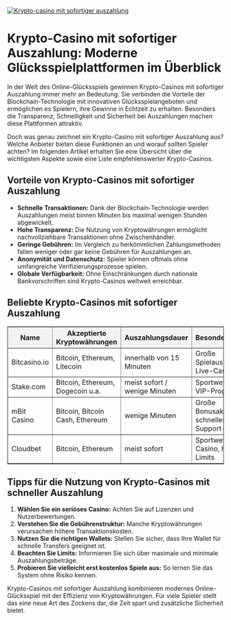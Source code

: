 [![Krypto-casino mit sofortiger auszahlung](https://123-caf.pages.dev/gitsignup.png)](https://vrmoo.ru/Bt82HjjY)

<h1>Krypto-Casino mit sofortiger Auszahlung: Moderne Glücksspielplattformen im Überblick</h1>  <p>In der Welt des Online-Glücksspiels gewinnen Krypto-Casinos mit sofortiger Auszahlung immer mehr an Bedeutung. Sie verbinden die Vorteile der Blockchain-Technologie mit innovativen Glücksspielangeboten und ermöglichen es Spielern, ihre Gewinne in Echtzeit zu erhalten. Besonders die Transparenz, Schnelligkeit und Sicherheit bei Auszahlungen machen diese Plattformen attraktiv.</p>  <p>Doch was genau zeichnet ein Krypto-Casino mit sofortiger Auszahlung aus? Welche Anbieter bieten diese Funktionen an und worauf sollten Spieler achten? Im folgenden Artikel erhalten Sie eine Übersicht über die wichtigsten Aspekte sowie eine Liste empfehlenswerter Krypto-Casinos.</p>  <h2>Vorteile von Krypto-Casinos mit sofortiger Auszahlung</h2> <ul>   <li><strong>Schnelle Transaktionen:</strong> Dank der Blockchain-Technologie werden Auszahlungen meist binnen Minuten bis maximal wenigen Stunden abgewickelt.</li>   <li><strong>Hohe Transparenz:</strong> Die Nutzung von Kryptowährungen ermöglicht nachvollziehbare Transaktionen ohne Zwischenhändler.</li>   <li><strong>Geringe Gebühren:</strong> Im Vergleich zu herkömmlichen Zahlungsmethoden fallen weniger oder gar keine Gebühren für Auszahlungen an.</li>   <li><strong>Anonymität und Datenschutz:</strong> Spieler können oftmals ohne umfangreiche Verifizierungsprozesse spielen.</li>   <li><strong>Globale Verfügbarkeit:</strong> Ohne Einschränkungen durch nationale Bankvorschriften sind Krypto-Casinos weltweit erreichbar.</li> </ul>  <h2>Beliebte Krypto-Casinos mit sofortiger Auszahlung</h2>  <table border="1" cellpadding="8" cellspacing="0" style="border-collapse: collapse; width: 100%;">   <thead>     <tr style="background-color: #f2f2f2;">       <th>Name</th>       <th>Akzeptierte Kryptowährungen</th>       <th>Auszahlungsdauer</th>       <th>Besonderheiten</th>     </tr>   </thead>   <tbody>     <tr>       <td>Bitcasino.io</td>       <td>Bitcoin, Ethereum, Litecoin</td>       <td>innerhalb von 15 Minuten</td>       <td>Große Spielauswahl, Live-Casino</td>     </tr>     <tr>       <td>Stake.com</td>       <td>Bitcoin, Ethereum, Dogecoin u.a.</td>       <td>meist sofort / wenige Minuten</td>       <td>Sportwetten, VIP-Programme</td>     </tr>     <tr>       <td>mBit Casino</td>       <td>Bitcoin, Bitcoin Cash, Ethereum</td>       <td>wenige Minuten</td>       <td>Große Bonusaktionen, schnelles Support-Team</td>     </tr>     <tr>       <td>Cloudbet</td>       <td>Bitcoin, Ethereum</td>       <td>meist sofort</td>       <td>Sportwetten + Casino, hohe Limits</td>     </tr>   </tbody> </table>  <h2>Tipps für die Nutzung von Krypto-Casinos mit schneller Auszahlung</h2> <ol>   <li><strong>Wählen Sie ein seriöses Casino:</strong> Achten Sie auf Lizenzen und Nutzerbewertungen.</li>   <li><strong>Verstehen Sie die Gebührenstruktur:</strong> Manche Kryptowährungen verursachen höhere Transaktionskosten.</li>   <li><strong>Nutzen Sie die richtigen Wallets:</strong> Stellen Sie sicher, dass Ihre Wallet für schnelle Transfers geeignet ist.</li>   <li><strong>Beachten Sie Limits:</strong> Informieren Sie sich über maximale und minimale Auszahlungsbeträge.</li>   <li><strong>Probieren Sie vielleicht erst kostenlos Spiele aus:</strong> So lernen Sie das System ohne Risiko kennen.</li> </ol>  <p>Krypto-Casinos mit sofortiger Auszahlung kombinieren modernes Online-Glücksspiel mit der Effizienz von Kryptowährungen. Für viele Spieler stellt das eine neue Art des Zockens dar, die Zeit spart und zusätzliche Sicherheit bietet.</p>